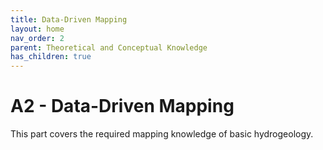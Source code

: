 ```yaml
---
title: Data-Driven Mapping
layout: home
nav_order: 2
parent: Theoretical and Conceptual Knowledge
has_children: true
---
```

<script
  src="https://cdn.mathjax.org/mathjax/latest/MathJax.js?config=TeX-AMS-MML_HTMLorMML"
  type="text/javascript">
</script>

# A2 - Data-Driven Mapping

This part covers the required mapping knowledge of basic hydrogeology. 
